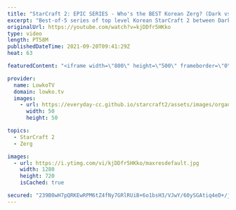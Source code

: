 ```yaml
---
title: "StarCraft 2: EPIC SERIES - Who's the BEST Korean Zerg? (Dark vs Rogue)"
excerpt: "Best-of-5 series of top level Korean StarCraft 2 between Dark and Rogue. These guys are both fantastic in the Zerg versus Zerg matchup, and in this video they face off against each other.  Support my work on Patreon: http://www.patreon.com/lowkotv Become a YouTube member: https://lowko.tv/join  My second"
originalUrl: https://youtube.com/watch?v=kjDDfr5HKko
type: video
length: PT58M
publishedDateTime: 2021-09-20T09:41:29Z
heat: 63

featuredContent: "<iframe width=\"800\" height=\"500\" frameborder=\"0\" src=\"https://www.youtube.com/embed/kjDDfr5HKko\" allow=\"accelerometer; autoplay; encrypted-media; gyroscope; picture-in-picture\" allowfullscreen></iframe>"

provider:
  name: LowkoTV
  domain: lowko.tv
  images:
    - url: https://everyday-cc.github.io/starcraft2/assets/images/organizations/lowko.tv-50x50.jpg
      width: 50
      height: 50

topics:
  - StarCraft 2
  - Zerg

images:
  - url: https://i.ytimg.com/vi/kjDDfr5HKko/maxresdefault.jpg
    width: 1280
    height: 720
    isCached: true

secured: "239B0wH7pQRKEwRPM6tZ4fNy7GRlRUiB+6o1bsH3/VJwY/60ySGAtiq4eD+/jPupNDMOsEcko/Zxl6Xl+5jpI86GOntCR2wefE/uaQRFegBJiN9uQ8zSZUrGq969dAXhfdJ6IVWlXWY2EJXOhh7RANnAmuwCImdjSz+hFiUIVkFXrhpvXvaxZ6FuilLWKtfruAEOI0NAVZGe6qPFNvC8Vkl9TzelBf8Y4YwPsrff7QFBvReCsvMhgSRuw0h3tPZlueVBwzy4f/vi6djAfHvsgZNR10l0Hf35H00a3WTakQ0ep4uqD2TiiHCkPZvEK6z4hKdGf6AMl2t/obm8cEdEQbzLgRlUwirAxGAGg7Jgd/Adfz73BX5+BItrw/zSYlVmd55NfktHzgXcW/Qda/jSi7lSbOHFH4fhGwHOCykibwM=;uug514e/7fS/NcrRNNXJDw=="
---
```


